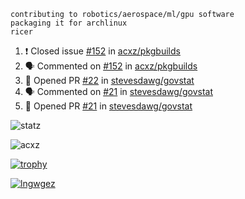 ```
contributing to robotics/aerospace/ml/gpu software
packaging it for archlinux
ricer
```

<!--START_SECTION:activity-->
1. ❗️ Closed issue [#152](https://github.com/acxz/pkgbuilds/issues/152) in [acxz/pkgbuilds](https://github.com/acxz/pkgbuilds)
2. 🗣 Commented on [#152](https://github.com/acxz/pkgbuilds/issues/152) in [acxz/pkgbuilds](https://github.com/acxz/pkgbuilds)
3. 💪 Opened PR [#22](https://github.com/stevesdawg/govstat/pull/22) in [stevesdawg/govstat](https://github.com/stevesdawg/govstat)
4. 🗣 Commented on [#21](https://github.com/stevesdawg/govstat/issues/21) in [stevesdawg/govstat](https://github.com/stevesdawg/govstat)
5. 💪 Opened PR [#21](https://github.com/stevesdawg/govstat/pull/21) in [stevesdawg/govstat](https://github.com/stevesdawg/govstat)
<!--END_SECTION:activity-->


![statz](https://github-readme-stats.vercel.app/api?username=acxz&include_all_commits=true&show_icons=true)

<p><img align="center" src="https://github-readme-streak-stats.herokuapp.com/?user=acxz&" alt="acxz" /></p>

[![trophy](https://github-profile-trophy.vercel.app/?username=acxz)](https://github.com/ryo-ma/github-profile-trophy)

[![lngwgez](https://github-readme-stats.vercel.app/api/top-langs/?username=acxz&layout=compact)](https://github.com/acxz/github-readme-stats)
